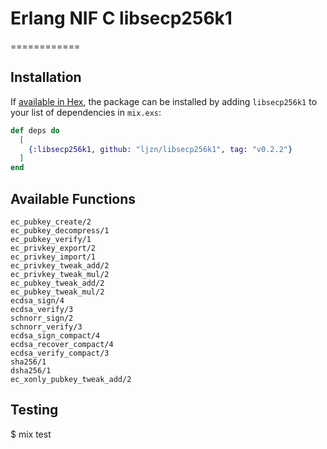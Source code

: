 # Erlang NIF C libsecp256k1

============

Installation
------------
If [available in Hex](https://hex.pm/docs/publish), the package can be installed
by adding `libsecp256k1` to your list of dependencies in `mix.exs`:

```elixir
def deps do
  [
    {:libsecp256k1, github: "ljzn/libsecp256k1", tag: "v0.2.2"}
  ]
end
```

Available Functions
-------

```
ec_pubkey_create/2
ec_pubkey_decompress/1
ec_pubkey_verify/1
ec_privkey_export/2
ec_privkey_import/1
ec_privkey_tweak_add/2
ec_privkey_tweak_mul/2
ec_pubkey_tweak_add/2
ec_pubkey_tweak_mul/2
ecdsa_sign/4
ecdsa_verify/3
schnorr_sign/2
schnorr_verify/3
ecdsa_sign_compact/4
ecdsa_recover_compact/4
ecdsa_verify_compact/3
sha256/1
dsha256/1
ec_xonly_pubkey_tweak_add/2
```

Testing
-------
  $ mix test
